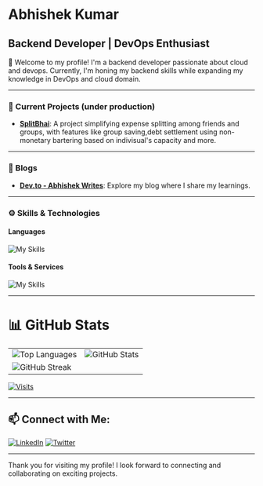# Abhishek Kumar
## Backend Developer | DevOps Enthusiast

👋 Welcome to my profile! I'm a backend developer passionate about cloud and devops. Currently, I'm honing my backend skills while expanding my knowledge in DevOps and cloud domain.

---

### 🚀 Current Projects (under production)
- **[SplitBhai](https://github.com/abhiraj-ku/splitBhai)**: A project simplifying expense splitting among friends and groups, with features like group saving,debt settlement using non-monetary bartering based on indivisual's capacity and more.

---

### 📝 Blogs
- **[Dev.to - Abhishek Writes](https://dev.to/abhishek_writes)**: Explore my blog where I share my learnings.

---

### ⚙️ Skills & Technologies

#### Languages

![My Skills](https://skillicons.dev/icons?i=javascript,cpp,go)

#### Tools & Services

![My Skills](https://skillicons.dev/icons?i=nodejs,express,mongodb,redis,postgres,docker,aws,postman,bash,linux,git&perline=6)

---

# 📊 GitHub Stats

<table>
  <tr>
    <td>
      <img src="https://github-readme-stats.vercel.app/api/top-langs/?username=abhiraj-ku&theme=onedark&hide_border=false&include_all_commits=false&count_private=false&layout=compact" alt="Top Languages">
    </td>
    <td>
      <img src="https://github-readme-stats.vercel.app/api?username=abhiraj-ku&theme=onedark&hide_border=false&include_all_commits=false&count_private=false" alt="GitHub Stats">      
    </td>
  </tr>
  <tr>
    <td colspan="2">
      <img src="https://github-readme-streak-stats.herokuapp.com/?user=abhiraj-ku&theme=onedark&hide_border=false" alt="GitHub Streak">
    </td>
  </tr>
</table>

[![Visits](https://visitcount.itsvg.in/api?id=abhiraj-ku&icon=0&color=0)](https://visitcount.itsvg.in)

---

## 📫 Connect with Me:
[![LinkedIn](https://img.shields.io/badge/LinkedIn-%230077B5.svg?logo=linkedin&logoColor=white)](https://linkedin.com/in/abhishek-ko)
[![Twitter](https://img.shields.io/badge/Twitter-%230077B5.svg?logo=twitter&logoColor=white)](https://twitter.com/abhirajabhi312)

---

Thank you for visiting my profile! I look forward to connecting and collaborating on exciting projects.

